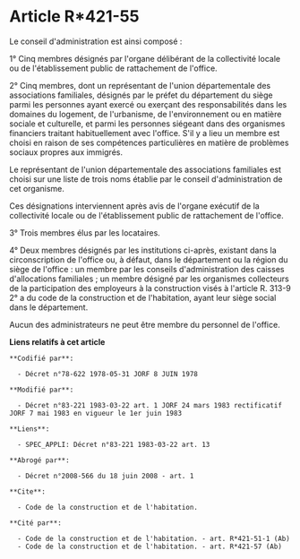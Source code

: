 # Article R*421-55

Le conseil d'administration est ainsi composé :

1° Cinq membres désignés par l'organe délibérant de la collectivité locale ou de l'établissement public de rattachement de
l'office.

2° Cinq membres, dont un représentant de l'union départementale des associations familiales, désignés par le préfet du
département du siège parmi les personnes ayant exercé ou exerçant des responsabilités dans les domaines du logement, de
l'urbanisme, de l'environnement ou en matière sociale et culturelle, et parmi les personnes siégeant dans des organismes
financiers traitant habituellement avec l'office. S'il y a lieu un membre est choisi en raison de ses compétences
particulières en matière de problèmes sociaux propres aux immigrés.

Le représentant de l'union départementale des associations familiales est choisi sur une liste de trois noms établie par le
conseil d'administration de cet organisme.

Ces désignations interviennent après avis de l'organe exécutif de la collectivité locale ou de l'établissement public de
rattachement de l'office.

3° Trois membres élus par les locataires.

4° Deux membres désignés par les institutions ci-après, existant dans la circonscription de l'office ou, à défaut, dans le
département ou la région du siège de l'office : un membre par les conseils d'administration des caisses d'allocations
familiales ; un membre désigné par les organismes collecteurs de la participation des employeurs à la construction visés à
l'article R. 313-9 2° a du code de la construction et de l'habitation, ayant leur siège social dans le département.

Aucun des administrateurs ne peut être membre du personnel de l'office.

**Liens relatifs à cet article**

	**Codifié par**:

	  - Décret n°78-622 1978-05-31 JORF 8 JUIN 1978

	**Modifié par**:

	  - Décret n°83-221 1983-03-22 art. 1 JORF 24 mars 1983 rectificatif JORF 7 mai 1983 en vigueur le 1er juin 1983

	**Liens**:

	  - SPEC_APPLI: Décret n°83-221 1983-03-22 art. 13

	**Abrogé par**:

	  - Décret n°2008-566 du 18 juin 2008 - art. 1

	**Cite**:

	  - Code de la construction et de l'habitation.

	**Cité par**:

	  - Code de la construction et de l'habitation. - art. R*421-51-1 (Ab)
	  - Code de la construction et de l'habitation. - art. R*421-57 (Ab)
